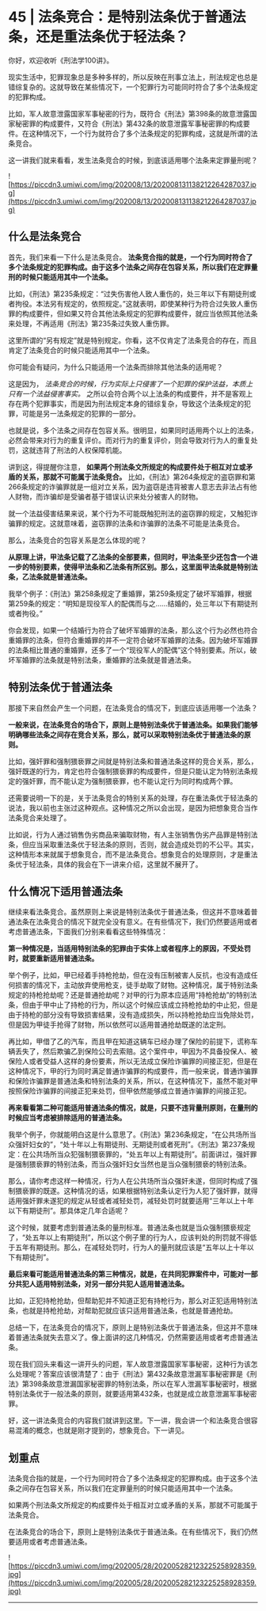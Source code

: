 # 45 | 法条竞合：是特别法条优于普通法条，还是重法条优于轻法条？

你好，欢迎收听《刑法学100讲》。

现实生活中，犯罪现象总是多种多样的，所以反映在刑事立法上，刑法规定也总是错综复杂的。这就导致在某些情况下，一个犯罪行为可能同时符合了多个法条规定的犯罪构成。

比如，军人故意泄露国家军事秘密的行为，既符合《刑法》第398条的故意泄露国家秘密罪的构成要件，又符合《刑法》第432条的故意泄露军事秘密罪的构成要件。在这种情况下，一个行为就符合了多个法条规定的犯罪构成，这就是所谓的法条竞合。

这一讲我们就来看看，发生法条竞合的时候，到底该适用哪个法条来定罪量刑呢？

![https://piccdn3.umiwi.com/img/202008/13/202008131138212264287037.jpg](https://piccdn3.umiwi.com/img/202008/13/202008131138212264287037.jpg)

## 什么是法条竞合

首先，我们来看一下什么是法条竞合。 **法条竞合指的就是，一个行为同时符合了多个法条规定的犯罪构成。由于这多个法条之间存在包容关系，所以我们在定罪量刑的时候只能适用其中一个法条。**

比如，《刑法》第235条规定：“过失伤害他人致人重伤的，处三年以下有期徒刑或者拘役。本法另有规定的，依照规定。”这就表明，即使某种行为符合过失致人重伤罪的构成要件，但如果又符合其他法条规定的犯罪构成要件，就应当依照其他法条来处理，不再适用《刑法》第235条过失致人重伤罪。

这里所谓的“另有规定”就是特别规定。你看，这不仅肯定了法条竞合的存在，而且肯定了法条竞合的时候只能适用其中一个法条。

你可能会有疑问，为什么只能适用一个法条而排除其他法条的适用呢？

这是因为， *法条竞合的时候，行为实际上只侵害了一个犯罪的保护法益，本质上只有一个法益侵害事实。* 之所以会符合两个以上法条的构成要件，并不是客观上存在两个犯罪事实，而是因为刑法规定本身的错综复杂，导致这个法条规定的犯罪，可能是另一法条规定的犯罪的一部分。

也就是说，多个法条之间存在包容关系。很明显，如果同时适用两个以上的法条，必然会带来对行为的重复评价。而对行为的重复评价，则会导致对行为人的重复处罚，这就违背了刑法的人权保障机能。

讲到这，得提醒你注意， **如果两个刑法条文所规定的构成要件处于相互对立或矛盾的关系，那就不可能属于法条竞合。** 比如，《刑法》第264条规定的盗窃罪和第266条规定的诈骗罪就是一组对立关系，因为盗窃是违背被害人意志去非法占有他人财物，而诈骗却是受骗者基于错误认识来处分被害人的财物。

就一个法益侵害结果来说，某个行为不可能既触犯刑法的盗窃罪的规定，又触犯诈骗罪的规定。这就意味着，盗窃罪的法条和诈骗罪的法条不可能是法条竞合。

那么，法条竞合的包容关系是怎么体现的呢？

 **从原理上讲，甲法条记载了乙法条的全部要素，但同时，甲法条至少还包含一个进一步的特别要素，使得甲法条和乙法条有所区别。那么，这里面甲法条就是特别法条，乙法条就是普通法条。**

我举个例子：《刑法》第258条规定了重婚罪，第259条规定了破坏军婚罪，根据第259条的规定：“明知是现役军人的配偶而与之……结婚的，处三年以下有期徒刑或者拘役。”

你会发现，如果一个结婚行为符合了破坏军婚罪的法条，那么这个行为必然也符合重婚罪的法条，但符合重婚罪的并不一定符合破坏军婚罪的法条。因为破坏军婚罪的法条相比普通的重婚罪，还多了一个“现役军人的配偶”这个特别要素。所以，破坏军婚罪的法条就是特别法条，重婚罪的法条就是普通法条。

## 特别法条优于普通法条

那接下来自然会产生一个问题，在法条竞合的情况下，到底应该适用哪一个法条？

 **一般来说，在法条竞合的场合下，原则上是特别法条优于普通法条。如果我们能够明确哪些法条之间存在竞合关系，那么，就可以采取特别法条优于普通法条的原则。**

比如，强奸罪和强制猥亵罪之间就是特别法条和普通法条这样的竞合关系，那么，强奸既遂的行为，肯定也符合强制猥亵罪的构成要件，但是只能认定为特别法条规定的强奸罪，而不能认定为强制猥亵罪，也不能认定行为同时构成两个罪。

还需要说明一下的是，关于法条竞合的特别关系的处理，存在重法条优于轻法条的说法，我以前也主张过这种观点。这种情况之所以会出现，是因为把想象竞合当作法条竞合来处理了。

比如说，行为人通过销售伪劣商品来骗取财物，有人主张销售伪劣产品罪是特别法条，但应当采取重法条优于轻法条的原则，否则，就会造成处罚的不公平。其实，这种情形本来就属于想象竞合，而不是法条竞合。想象竞合的处理原则，才是重法条优于轻法条，具体的我会在下一讲来介绍，这里就不展开了。

## 什么情况下适用普通法条

继续来看法条竞合。虽然原则上来说是特别法条优于普通法条，但这并不意味着普通法条在法条竞合的情况下就完全没有意义。在有些情况下，我们仍然要适用或者考虑普通法条，下面我们分别来看看这些特殊情况：

 **第一种情况是，当适用特别法条的犯罪由于实体上或者程序上的原因，不受处罚时，就要重新适用普通法条。**

举个例子，比如，甲已经着手持枪抢劫，但在没有压制被害人反抗，也没有造成任何损害的情况下，主动放弃使用枪支，徒手劫取了财物。这种情况，属于特别法条规定的持枪抢劫呢？还是普通抢劫呢？对甲的行为原本应适用“持枪抢劫”的特别法条，但由于甲中止了持枪的行为，所以这个时候应该成立持枪抢劫的中止犯，但是由于持枪的部分没有导致损害结果，没有造成损失，所以持枪抢劫应当免除处罚，但是因为甲徒手抢得了财物，所以依然可以适用普通抢劫既遂的法定刑。

再比如，甲借了乙的汽车，而且甲在知道这辆车已经办理了保险的前提下，谎称车辆丢失了，然后欺骗乙到保险公司去索赔。这个案件中，甲因为不具备投保人、被保险人或者受益人这样的身份要素，所以无法成立保险诈骗罪的间接正犯，但是在这种情况下，甲的行为同时满足普通诈骗罪的构成要件，而一般来说，普通诈骗罪和保险诈骗罪是普通法条和特别法条的关系，所以，在这种情况下，虽然不能对甲按照保险诈骗罪的间接正犯来处罚，但甲依然能够成立普通诈骗罪的间接正犯。

 **再来看看第二种可能适用普通法条的情况，就是，只要不违背量刑原则，在量刑的时候应当考虑被排除适用的普通法条。**

我举个例子，你就能明白这是什么意思了。《刑法》第236条规定，“在公共场所当众强奸妇女的”，“处十年以上有期徒刑、无期徒刑或者死刑”。《刑法》第237条规定：在公共场所当众犯强制猥亵罪的，“处五年以上有期徒刑”。前面讲过，强奸罪是强制猥亵罪的特别法条，而当众强奸妇女当然也是当众强制猥亵的特别法条。

那么，请你考虑这样一种情况，行为人在公共场所当众强奸未遂，但同时构成了强制猥亵罪的既遂。这种情况的话，如果根据特别法条认定行为人犯了强奸罪，就得适用强奸罪未遂犯的规定从轻或者减轻处罚，减轻处罚时就要适用“三年以上十年以下有期徒刑”。那具体定几年合适呢？

这个时候，就要考虑到普通法条的量刑标准。普通法条也就是当众强制猥亵规定了，“处五年以上有期徒刑”，所以这个例子里的行为人，应该判处的刑罚就不得低于五年有期徒刑。那么，在减轻处罚时，行为人的量刑就应该是“五年以上十年以下有期徒刑”。

 **最后来看可能适用普通法条的第三种情况，就是，在共同犯罪案件中，可能对一部分共犯人适用特别法条，对另一部分共犯人适用普通法条。**

比如，正犯持枪抢劫，但帮助犯并不知道正犯有持枪行为，那么对正犯适用特别法条，也就是持枪抢劫，对帮助犯就应该只适用普通法条，也就是普通抢劫。

总结一下，在法条竞合的情况下，原则上是特别法条优于普通法条，但这并不意味着普通法条就失去意义了。像上面讲的这几种情况，仍然需要适用或者考虑普通法条。

现在我们回头来看这一讲开头的问题，军人故意泄露国家军事秘密，这种行为该怎么处理呢？答案应该很清楚了：由于《刑法》第432条故意泄漏军事秘密罪是《刑法》第398条故意泄漏国家秘密罪的特别法条，所以在军人泄漏军事秘密时，根据特别法条优于一般法条的原则，就要适用第432条，也就是成立故意泄漏军事秘密罪。

好，这一讲法条竞合的内容我们就讲到这里。下一讲，我会讲一个和法条竞合很容易混淆的概念，也就是刚才提到的，想象竞合。下一讲见。

## 划重点

法条竞合指的就是，一个行为同时符合了多个法条规定的犯罪构成。由于这多个法条之间存在包容关系，所以我们在定罪量刑的时候只能适用其中一个法条。

如果两个刑法条文所规定的构成要件处于相互对立或矛盾的关系，那就不可能属于法条竞合。

在法条竞合的场合下，原则上是特别法条优于普通法条。在有些情况下，我们仍然要适用或者考虑普通法条。

![https://piccdn3.umiwi.com/img/202005/28/202005282123225258928359.jpg](https://piccdn3.umiwi.com/img/202005/28/202005282123225258928359.jpg)

---
